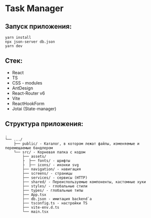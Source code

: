 # Task Manager

## Запуск приложения:
    yarn install
    npx json-server db.json
    yarn dev
## Стек:
- React
- TS
- CSS - modules
- AntDesign
- React-Router v6
- Vite
- ReactHookForm
- Jotai (State-manager) 

## Структура приложения:
```
.
└── .../
    ├── public/ - Каталог, в котором лежат файлы, изменяемые и перемещаемые бандлером
    └── src/ - Корневая папка с кодом
        ├── assets/
        ├  ├── fonts/ - шрифты
        ├  ├── icons/ - иконки svg
        ├── navigation/ - навигация
        ├── screens/ - страницы
        ├── services/ - сервисы (HTTP)
        ├── shared/ - Переиспользуемые компоненты, кастомные хуки
        ├── styles/ - глобальные стили
        ├── types/ - глобальные типы
        ├── App.tsx
        ├── db.json - имитация backend`а
        ├── tsconfig.ts - настройки TS
        ├── vite-env.d.ts
        └── main.tsx
```


